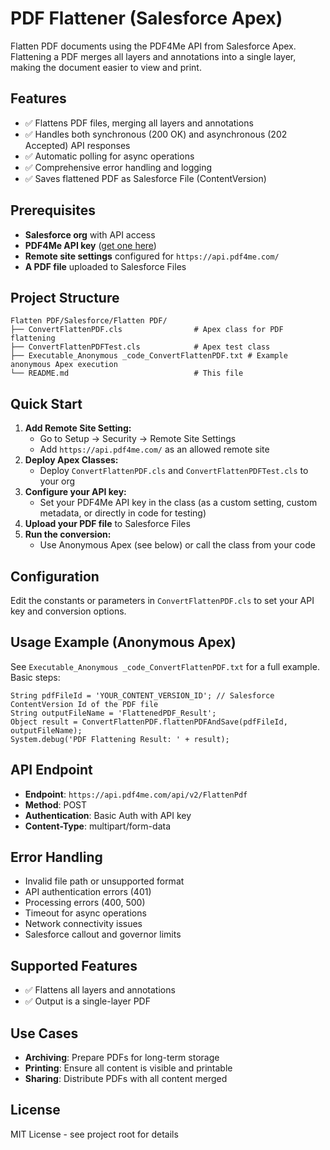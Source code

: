 # PDF Flattener (Salesforce Apex)

Flatten PDF documents using the PDF4Me API from Salesforce Apex. Flattening a PDF merges all layers and annotations into a single layer, making the document easier to view and print.

## Features

- ✅ Flattens PDF files, merging all layers and annotations
- ✅ Handles both synchronous (200 OK) and asynchronous (202 Accepted) API responses
- ✅ Automatic polling for async operations
- ✅ Comprehensive error handling and logging
- ✅ Saves flattened PDF as Salesforce File (ContentVersion)

## Prerequisites

- **Salesforce org** with API access
- **PDF4Me API key** ([get one here](https://dev.pdf4me.com/dashboard/#/api-keys/))
- **Remote site settings** configured for `https://api.pdf4me.com/`
- **A PDF file** uploaded to Salesforce Files

## Project Structure

```
Flatten PDF/Salesforce/Flatten PDF/
├── ConvertFlattenPDF.cls                # Apex class for PDF flattening
├── ConvertFlattenPDFTest.cls            # Apex test class
├── Executable_Anonymous _code_ConvertFlattenPDF.txt # Example anonymous Apex execution
└── README.md                            # This file
```

## Quick Start

1. **Add Remote Site Setting:**
   - Go to Setup → Security → Remote Site Settings
   - Add `https://api.pdf4me.com/` as an allowed remote site
2. **Deploy Apex Classes:**
   - Deploy `ConvertFlattenPDF.cls` and `ConvertFlattenPDFTest.cls` to your org
3. **Configure your API key:**
   - Set your PDF4Me API key in the class (as a custom setting, custom metadata, or directly in code for testing)
4. **Upload your PDF file** to Salesforce Files
5. **Run the conversion:**
   - Use Anonymous Apex (see below) or call the class from your code

## Configuration

Edit the constants or parameters in `ConvertFlattenPDF.cls` to set your API key and conversion options.

## Usage Example (Anonymous Apex)

See `Executable_Anonymous _code_ConvertFlattenPDF.txt` for a full example. Basic steps:

```apex
String pdfFileId = 'YOUR_CONTENT_VERSION_ID'; // Salesforce ContentVersion Id of the PDF file
String outputFileName = 'FlattenedPDF_Result';
Object result = ConvertFlattenPDF.flattenPDFAndSave(pdfFileId, outputFileName);
System.debug('PDF Flattening Result: ' + result);
```

## API Endpoint

- **Endpoint**: `https://api.pdf4me.com/api/v2/FlattenPdf`
- **Method**: POST
- **Authentication**: Basic Auth with API key
- **Content-Type**: multipart/form-data

## Error Handling

- Invalid file path or unsupported format
- API authentication errors (401)
- Processing errors (400, 500)
- Timeout for async operations
- Network connectivity issues
- Salesforce callout and governor limits

## Supported Features

- ✅ Flattens all layers and annotations
- ✅ Output is a single-layer PDF

## Use Cases

- **Archiving**: Prepare PDFs for long-term storage
- **Printing**: Ensure all content is visible and printable
- **Sharing**: Distribute PDFs with all content merged

## License

MIT License - see project root for details 